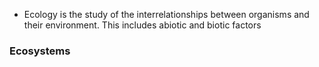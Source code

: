- Ecology is the study of the interrelationships between organisms and their environment. This includes abiotic and biotic factors
### Ecosystems
